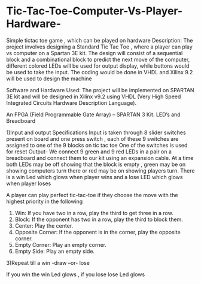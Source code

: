 Tic-Tac-Toe-Computer-Vs-Player-Hardware-
========================================

Simple tictac toe game , which can be played on hardware
Description:
The project involves designing a Standard Tic Tac Toe , where a player can play vs computer on a Spartan 3E kit. The design will consist of a sequential block and a combinational block to predict the next move of the computer, different colored LEDs will be used for output display, while buttons would be used to take the input. The coding would be done in VHDL and Xilinx 9.2 will be used to design the machine

Software and Hardware Used:
The project will be implemented on SPARTAN 3E  kit and will be designed in Xilinx v9.2 using
VHDL   (Very High Speed Integrated Circuits Hardware Description Language).

An FPGA (Field Programmable Gate Array) – SPARTAN 3 Kit. LED’s and Breadboard

1)Input and output Specifications
Input is taken through 8 slider switches present on board and one press switch , each of these 9 switches are assigned to one of the 9 blocks on tic tac toe
One of the switches is used for reset
Output- 
We connect 9 green and 9 red LEDs in a pair on a breadboard and connect them to our kit using an expansion cable. At a time both LEDs may be off showing that the block is empty , green may be on showing  computers turn there or red may be on showing players turn.
There is a win Led which glows when player wins and a lose LED which glows when player loses

A player can play perfect tic-tac-toe if they choose the move with the highest priority in the following 
1) Win: If you have two in a row, play the third to get three in a row.
2) Block: If the opponent has two in a row, play the third to block them.
5) Center: Play the center.
6) Opposite Corner: If the opponent is in the corner, play the opposite corner.
7) Empty Corner: Play an empty corner.
8) Empty Side: Play an empty side.

3)Repeat till a win -draw –or- lose

If you win the win Led glows , if you lose lose Led glows
